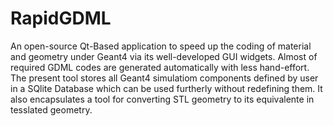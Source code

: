 # RapidGDML
An open-source Qt-Based application to speed up the coding of material and geometry under Geant4 via its well-developed GUI widgets. Almost of required GDML codes are generated automatically with less hand-effort. The present tool stores all Geant4 simulatiom components defined by user in a SQlite Database which can be used furtherly without redefining them. It also encapsulates a tool for converting STL geometry to its equivalente in tesslated geometry.




